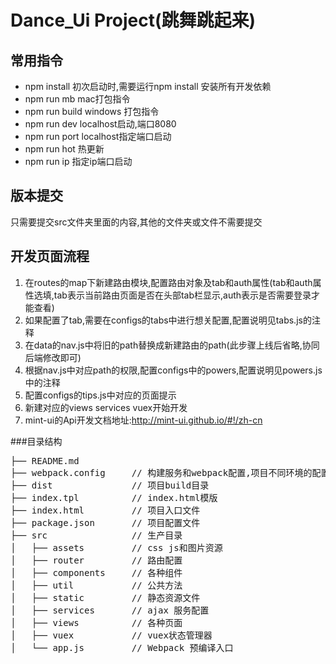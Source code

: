 # Dance_Ui Project(跳舞跳起来)

 
 
 ## 常用指令
 * npm install 初次启动时,需要运行npm install 安装所有开发依赖
 * npm run mb mac打包指令
 * npm run build windows 打包指令
 * npm run dev localhost启动,端口8080
 * npm run port localhost指定端口启动
 * npm run hot 热更新
 * npm run ip 指定ip端口启动
 
 ## 版本提交
 只需要提交src文件夹里面的内容,其他的文件夹或文件不需要提交
 
 ## 开发页面流程
 1. 在routes的map下新建路由模块,配置路由对象及tab和auth属性(tab和auth属性选填,tab表示当前路由页面是否在头部tab栏显示,auth表示是否需要登录才能查看)
 2. 如果配置了tab,需要在configs的tabs中进行想关配置,配置说明见tabs.js的注释
 3. 在data的nav.js中将旧的path替换成新建路由的path(此步骤上线后省略,协同后端修改即可)
 4. 根据nav.js中对应path的权限,配置configs中的powers,配置说明见powers.js中的注释
 5. 配置configs的tips.js中对应的页面提示
 6. 新建对应的views services vuex开始开发
 7. mint-ui的Api开发文档地址:http://mint-ui.github.io/#!/zh-cn


###目录结构

<pre>
├── README.md           
├── webpack.config     // 构建服务和webpack配置,项目不同环境的配置
├── dist               // 项目build目录
├── index.tpl          // index.html模版
├── index.html         // 项目入口文件
├── package.json       // 项目配置文件
├── src                // 生产目录
│   ├── assets         // css js和图片资源
│   ├── router         // 路由配置
│   ├── components     // 各种组件
│   ├── util           // 公共方法
│   ├── static         // 静态资源文件
│   ├── services       // ajax 服务配置
│   ├── views          // 各种页面
│   ├── vuex           // vuex状态管理器
│   └── app.js         // Webpack 预编译入口
</pre>